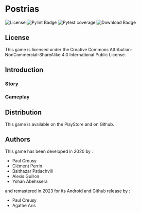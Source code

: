 # Postrias

![License](https://img.shields.io/github/license/LupaDevStudio/Postrias)
![Pylint Badge](https://github.com/LupaDevStudio/Postrias/actions/workflows/pylint.yml/badge.svg)
![Pytest coverage](https://raw.githubusercontent.com/LupaDevStudio/Postrias/coverage-badge/coverage.svg?raw=true)
![Download Badge](https://img.shields.io/github/downloads/LupaDevStudio/Postrias/total.svg)

## License

This game is licensed under the Creative Commons Attribution-NonCommercial-ShareAlike 4.0 International Public License.

## Introduction

### Story

### Gameplay

## Distribution

This game is available on the PlayStore and on Github.

## Authors

This game has been developed in 2020 by :

- Paul Creusy
- Clément Perrin
- Balthazar Patiachvili
- Alexis Guillon
- Yohan Abehssera

and remastered in 2023 for its Android and Github release by :

- Paul Creusy
- Agathe Aris